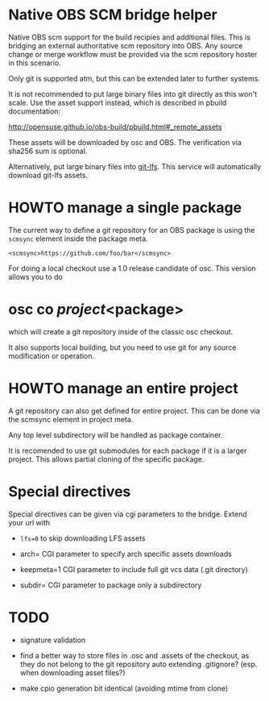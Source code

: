 
Native OBS SCM bridge helper
============================

Native OBS scm support for the build recipies and additional files. This is bridging an external authoritative
scm repository into OBS. Any source change or merge workflow must be provided via the scm repository
hoster in this scenario.

Only git is supported atm, but this can be extended later to further systems.

It is not recommended to put large binary files into git directly as this won't scale. Use the
asset support instead, which is described in pbuild documentation:

  http://opensuse.github.io/obs-build/pbuild.html#_remote_assets

These assets will be downloaded by osc and OBS. The verification via sha256 sum is optional.

Alternatively, put large binary files into
[git-lfs](https://git-lfs.github.com/). This service will automatically download
git-lfs assets.

HOWTO manage a single package
=============================

The current way to define a git repository for an OBS package is using the `scmsync`
element inside the package meta.

```
<scmsync>https://github.com/foo/bar</scmsync>
```

For doing a local checkout use a 1.0 release candidate of osc. This version allows
you to do

# osc co $project <$package>

which will create a git repository inside of the classic osc checkout.

It also supports local building, but you need to use git for any source
modification or operation.

HOWTO manage an entire project
==============================

A git repository can also get defined for entire project. This can be done
via the scmsync element in project meta.

Any top level subdirectory will be handled as package container.

It is recomended to use git submodules for each package if it is a larger
project. This allows partial cloning of the specific package.

Special directives
==================

Special directives can be given via cgi parameters to the bridge. Extend
your url with

 * `lfs=0` to skip downloading LFS assets

 * arch=<ARCH> CGI parameter to specify arch specific assets downloads

 * keepmeta=1 CGI parameter to include full git vcs data (.git directory)

 * subdir=<DIRECTORY> CGI parameter to package only a subdirectory

TODO
====

 * signature validation

 * find a better way to store files in .osc and .assets of the checkout, as
   they do not belong to the git repository
    auto extending .gitignore? (esp. when downloading asset files?)

 * make cpio generation bit identical (avoiding mtime from clone)

